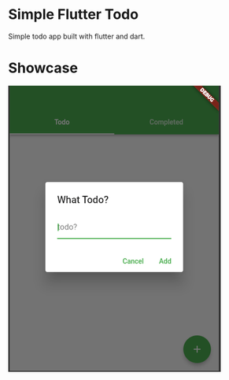 # Simple Flutter Todo
Simple todo app built with flutter and dart.
# Showcase
![alt project showcase](intro.gif)
